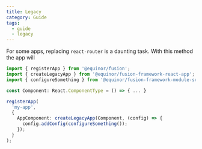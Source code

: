 ```yaml
---
title: Legacy
category: Guide
tags:
  - guide
  - legacy
---
```


For some apps, replacing `react-router` is a daunting task. 
With this method the app will



```ts
import { registerApp } from '@equinor/fusion';
import { createLegacyApp } from '@equinor/fusion-framework-react-app';
import { configureSomething } from '@equinor/fusion-framework-module-some-module';

const Component: React.ComponentType = () => { ... }

registerApp(
  'my-app', 
  { 
    AppComponent: createLegacyApp(Component, (config) => {
      config.addConfig(configureSomething());
    });
  }
);
```